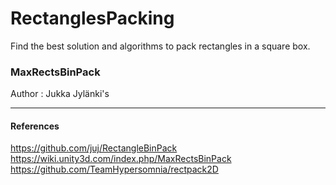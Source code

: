 # RectanglesPacking
Find the best solution and algorithms to pack rectangles in a square box.

### MaxRectsBinPack
Author : Jukka Jylänki's



___
#### References
https://github.com/juj/RectangleBinPack
https://wiki.unity3d.com/index.php/MaxRectsBinPack
https://github.com/TeamHypersomnia/rectpack2D
